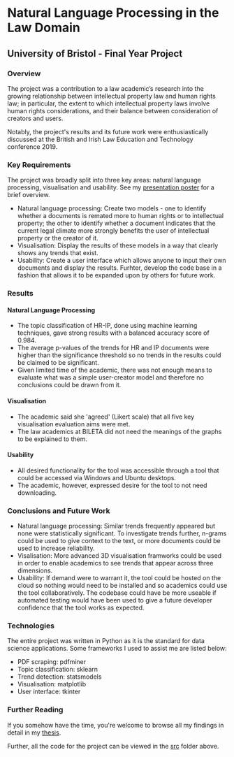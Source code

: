 # Natural Language Processing in the Law Domain
## University of Bristol - Final Year Project

### Overview
The project was a contribution to a law academic’s research into the growing relationship between intellectual property law and human rights law; in particular, the extent to which intellectual property laws involve human rights considerations, and their balance between consideration of creators and users.

Notably, the project's results and its future work were enthusiastically discussed at the British and Irish Law Education and Technology conference 2019.


### Key Requirements
The project was broadly split into three key areas: natural language processing, visualisation and usability. See my [presentation poster](https://github.com/org9711/Natural-Language-Processing-in-IP-HR-Law/blob/master/poster.pdf) for a brief overview.
* Natural language processing: Create two models - one to identify whether a documents is remated more to human rights or to intellectual property; the other to identify whether a document indicates that the current legal climate more strongly benefits the user of intellectual property or the creator of it.
* Visualisation: Display the results of these models in a way that clearly shows any trends that exist.
* Usability: Create a user interface which allows anyone to input their own documents and display the results. Furhter, develop the code base in a fashion that allows it to be expanded upon by others for future work.

### Results
#### Natural Language Processing
* The topic classification of HR-IP, done using machine learning techniques, gave strong results with a balanced accuracy score of 0.984.
* The average p-values of the trends for HR and IP documents were higher than the significance threshold so no trends in the results could be claimed to be significant.
* Given limited time of the academic, there was not enough means to evaluate what was a simple user-creator model and therefore no conclusions could be drawn from it.

#### Visualisation
* The academic said she 'agreed' (Likert scale) that all five key visualisation evaluation aims were met.
* The law academics at BILETA did not need the meanings of the graphs to be explained to them.

#### Usability
* All desired functionality for the tool was accessible through a tool that could be accessed via Windows and Ubuntu desktops.  
* The academic, however, expressed desire for the tool to not need downloading.

### Conclusions and Future Work
* Natural language processing: Similar trends frequently appeared but none were statistically significant. To investigate trends further, n-grams could be used to give context to the text, or more documents could be used to increase reliability.
* Visalisation: More advanced 3D visualisation framworks could be used in order to enable academics to see trends that appear across three dimensions.
* Usability: If demand were to warrant it, the tool could be hosted on the cloud so nothing would need to be installed and so academics could use the tool collaboratively. The codebase could have be more useable if automated testing would have been used to give a future developer confidence that the tool works as expected.

### Technologies
The entire project was written in Python as it is the standard for data science applications. Some frameworks I used to assist me are listed below:
* PDF scraping: pdfminer
* Topic classification: sklearn
* Trend detection: statsmodels
* Visualisation: matplotlib
* User interface: tkinter

### Further Reading
If you somehow have the time, you're welcome to browse all my findings in detail in my [thesis](https://github.com/org9711/Natural-Language-Processing-in-IP-HR-Law/blob/master/thesis.pdf).

Further, all the code for the project can be viewed in the [src](https://github.com/org9711/Natural-Language-Processing-in-IP-HR-Law/tree/master/src) folder above.
